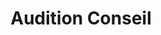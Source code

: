 ---
title: "Audition Conseil"
url: /etoile-sur-rhone/audition-conseil/
shop: les appareils auditifs
---